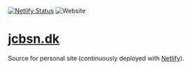 [![Netlify Status](https://api.netlify.com/api/v1/badges/d2ea2851-5c74-4a24-8c2c-f313fceb739b/deploy-status)](https://app.netlify.com/sites/fervent-mirzakhani-29dbc9/deploys) ![Website](https://img.shields.io/website/https/jcbsn.dk?down_color=red&down_message=offline&up_color=green&up_message=online)

# [jcbsn.dk](https://jcbsn.dk/)
Source for personal site (continuously deployed with [Netlify](https://netlify.com/)).
